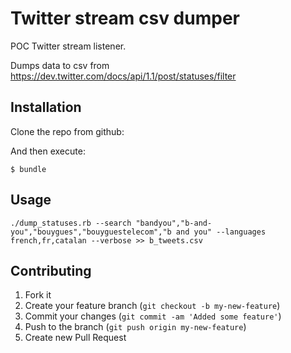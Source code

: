 # Twitter stream csv dumper

POC Twitter stream listener.

Dumps data to csv from https://dev.twitter.com/docs/api/1.1/post/statuses/filter


## Installation

Clone the repo from github:



And then execute:

    $ bundle


## Usage

    ./dump_statuses.rb --search "bandyou","b-and-you","bouygues","bouyguestelecom","b and you" --languages french,fr,catalan --verbose >> b_tweets.csv


## Contributing

1. Fork it
2. Create your feature branch (`git checkout -b my-new-feature`)
3. Commit your changes (`git commit -am 'Added some feature'`)
4. Push to the branch (`git push origin my-new-feature`)
5. Create new Pull Request